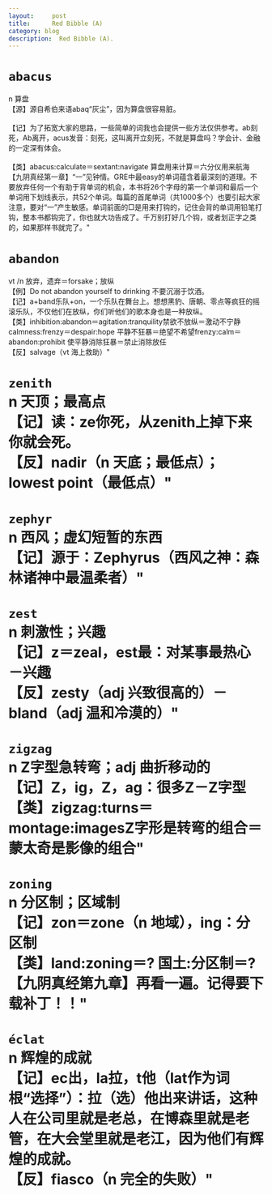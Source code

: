 ```yaml
---
layout:     post
title:      Red Bibble (A)
category: blog
description:  Red Bibble (A).
---
```


# `abacus`
n 算盘<br />【源】源自希伯来语abaq“灰尘”，因为算盘很容易脏。<br /><br />【记】为了拓宽大家的思路，一些简单的词我也会提供一些方法仅供参考。ab刻死，Ab离开，acus发音：刻死，这叫离开立刻死，不就是算盘吗？学会计、金融的一定深有体会。<br /><br />【类】abacus:calculate＝sextant:navigate   算盘用来计算＝六分仪用来航海<br />【九阴真经第一章】“一”见钟情。GRE中最easy的单词蕴含着最深刻的道理。不要放弃任何一个有助于背单词的机会，本书将26个字母的第一个单词和最后一个单词用下划线表示，共52个单词。每篇的首尾单词（共1000多个）也要引起大家注意，要对“一”产生敏感。单词前面的□是用来打钩的，记住会背的单词用铅笔打钩，整本书都钩完了，你也就大功告成了。千万别打好几个钩，或者划正字之类的，如果那样书就完了。"

# `abandon`	
vt /n 放弃，遗弃＝forsake；放纵<br />【例】Do not abandon yourself to drinking 不要沉溺于饮酒。<br />【记】a+band乐队+on，一个乐队在舞台上。想想黑豹、唐朝、零点等疯狂的摇滚乐队，不仅他们在放纵，你们听他们的歌本身也是一种放纵。<br />【类】inhibition:abandon＝agitation:tranquility禁欲不放纵＝激动不宁静calmness:frenzy＝despair:hope  平静不狂暴＝绝望不希望frenzy:calm＝abandon:prohibit  使平静消除狂暴＝禁止消除放任<br />【反】salvage（vt 海上救助）"<br/>

# `zenith`</br>n 天顶；最高点<br />【记】读：ze你死，从zenith上掉下来你就会死。<br />【反】nadir（n 天底；最低点）；lowest point（最低点）"</br>
# `zephyr`</br>n 西风；虚幻短暂的东西<br />【记】源于：Zephyrus（西风之神：森林诸神中最温柔者）"</br>
# `zest`</br>n 刺激性；兴趣<br />【记】z＝zeal，est最：对某事最热心－兴趣<br />【反】zesty（adj 兴致很高的）－bland（adj 温和冷漠的）"</br>
# `zigzag`</br>n Z字型急转弯；adj 曲折移动的<br />【记】Z，ig，Z，ag：很多Z－Z字型<br />【类】zigzag:turns＝montage:imagesZ字形是转弯的组合＝蒙太奇是影像的组合"</br>
# `zoning`</br>n 分区制；区域制<br />【记】zon＝zone（n 地域），ing：分区制<br />【类】land:zoning＝?   国土:分区制＝?<br />【九阴真经第九章】再看一遍。记得要下载补丁！！"</br>
# `éclat`</br>n 辉煌的成就<br />【记】ec出，la拉，t他（lat作为词根“选择”）：拉（选）他出来讲话，这种人在公司里就是老总，在博森里就是老管，在大会堂里就是老江，因为他们有辉煌的成就。<br />【反】fiasco（n 完全的失败）"</br>
